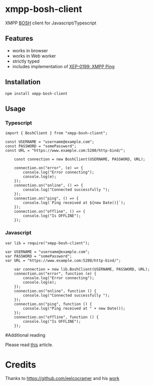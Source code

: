 # xmpp-bosh-client

XMPP [BOSH](https://en.wikipedia.org/wiki/BOSH_(protocol)) client for Javascript/Typescript


## Features

- works in browser
- works in Web worker
- strictly typed
- includes implementation of [XEP-0199: XMPP Ping](https://xmpp.org/extensions/xep-0199.html)


## Installation

`npm install xmpp-bosh-client`

## Usage

### Typescript
```
import { BoshClient } from "xmpp-bosh-client";

const USERNAME = "username@example.com";
const PASSWORD = "somePassword";
const URL = "https://www.example.com:5280/http-bind/";

    const connection = new BoshClient(USERNAME, PASSWORD, URL);

    connection.on("error", (e) => {
        console.log("Error connecting");
        console.log(e);
    });
    connection.on("online", () => {
        console.log("Connected successfully ");
    });
    connection.on("ping", () => {
        console.log(`Ping received at ${new Date()}`);
    });
    connection.on("offline", () => {
        console.log("Is OFFLINE");
    });

```

### Javascript
```
var lib = require("xmpp-bosh-client");

var USERNAME = "username@example.com";
var PASSWORD = "somePassword";
var URL = "https://www.example.com:5280/http-bind/";

    var connection = new lib.BoshClient(USERNAME, PASSWORD, URL);
    connection.on("error", function (e) {
        console.log("Error connecting");
        console.log(e);
    });
    connection.on("online", function () {
        console.log("Connected successfully ");
    });
    connection.on("ping", function () {
        console.log("Ping received at " + new Date());
    });
    connection.on("offline", function () {
        console.log("Is OFFLINE");
    });

```
#Additional reading

Please read [this](https://metajack.im/2008/07/02/xmpp-is-better-with-bosh/) article.

# Credits 

Thanks to https://github.com/eelcocramer and his [work](https://github.com/eelcocramer/node-bosh-xmpp-client)
